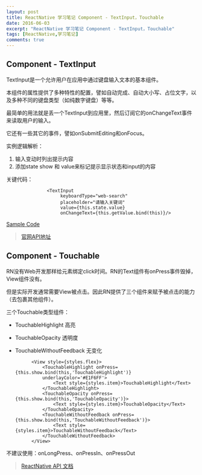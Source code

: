 ```yaml
---
layout: post
title: ReactNative 学习笔记 Component - TextInput，Touchable
date: 2016-06-03
excerpt: "ReactNative 学习笔记 Component - TextInput，Touchable"
tags: [ReactNative,学习笔记]
comments: true
---
```


## Component - TextInput

TextInput是一个允许用户在应用中通过键盘输入文本的基本组件。

本组件的属性提供了多种特性的配置，譬如自动完成、自动大小写、占位文字，以及多种不同的键盘类型（如纯数字键盘）等等。

最简单的用法就是丢一个TextInput到应用里，然后订阅它的onChangeText事件来读取用户的输入。

它还有一些其它的事件，譬如onSubmitEditing和onFocus。



实例逻辑解析：

1. 输入变动时列出提示内容
2. 添加state show 和 value来标记提示显示状态和input的内容

关键代码：

                   <TextInput
                        keyboardType="web-search"
                        placeholder="请输入关键词"
                        value={this.state.value}
                        onChangeText={this.getValue.bind(this)}/>
    
    
    

[Sample Code](https://github.com/vivianking6855/ReactNativeProject/blob/rncomponent/TwoReactNative/app/TextInputLesson.js)

> [官网API地址](http://reactnative.cn/docs/0.26/textinput.html#content)


## Component - Touchable
RN没有Web开发那样给元素绑定click时间。RN的Text组件有onPress事件毁掉，View组件没有。

但是实际开发通常需要View被点击。因此RN提供了三个组件来赋予被点击的能力（去包裹其他组件）。

三个Touchable类型组件：

- TouchableHighlight 高亮

- TouchableOpacity 透明度

- TouchableWithoutFeedback 无变化


            <View style={styles.flex}>
                <TouchableHighlight onPress={this.show.bind(this,'TouchableHighlight')}
                underlayColor='#E1F6FF'>
                    <Text style={styles.item}>TouchableHighlight</Text>
                </TouchableHighlight>
                <TouchableOpacity onPress={this.show.bind(this,'TouchableOpacity')}>
                    <Text style={styles.item}>TouchableOpacity</Text>
                </TouchableOpacity>
                <TouchableWithoutFeedback onPress={this.show.bind(this,'TouchableWithoutFeedback')}>
                    <Text style={styles.item}>TouchableWithoutFeedback</Text>
                </TouchableWithoutFeedback>
            </View>

不建议使用：onLongPress、onPressIn、onPressOut


> [ReactNative API 文档](http://reactnative.cn/docs/0.26/getting-started.html)
